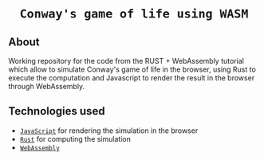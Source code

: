 <div align="center">
  <h1><code>Conway's game of life using WASM</code></h1>
</div>

## About

Working repository for the code from the RUST + WebAssembly tutorial which allow to simulate Conway's game
of life in the browser, using Rust to execute the computation and Javascript
to render the result in the browser through WebAssembly.

## Technologies used

* [`JavaScript`](https://www.ecma-international.org/memento/tc39.htmn) for rendering the simulation in the browser
* [`Rust`](https://www.rust-lang.org/) for computing the simulation
* [`WebAssembly`](https://webassembly.org/)
